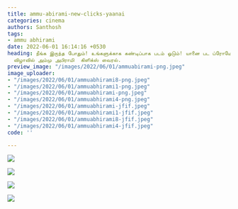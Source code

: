 ```yaml
---
title: ammu-abirami-new-clicks-yaanai
categories: cinema
authors: Santhosh
tags:
- ammu abhirami
date: 2022-06-01 16:14:16 +0530
heading: நீங்க இருந்த போதும்! உங்களுக்காக கண்டிப்பாக படம் ஓடும்! யானை பட ப்ரோமோஷன்
  விழாவில் அம்மு அபிராமி  கிளிக்ஸ் வைரல்.
preview_image: "/images/2022/06/01/ammuabirami-png.jpeg"
image_uploader:
- "/images/2022/06/01/ammuabhirami8-png.jpeg"
- "/images/2022/06/01/ammuabhirami1-png.jpeg"
- "/images/2022/06/01/ammuabhirami-png.jpeg"
- "/images/2022/06/01/ammuabhirami4-png.jpeg"
- "/images/2022/06/01/ammuabhirami-jfif.jpeg"
- "/images/2022/06/01/ammuabhirami1-jfif.jpeg"
- "/images/2022/06/01/ammuabhirami8-jfif.jpeg"
- "/images/2022/06/01/ammuabhirami4-jfif.jpeg"
code: ''

---
```

![](/images/2022/06/01/ammuabhirami8-png.jpeg)

![](/images/2022/06/01/ammuabhirami1-png.jpeg)

![](/images/2022/06/01/ammuabhirami-png.jpeg)

![](/images/2022/06/01/ammuabhirami4-png.jpeg)
